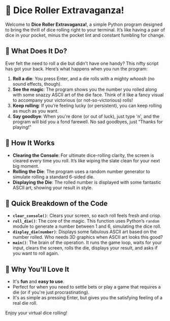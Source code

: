 
# 🎲 Dice Roller Extravaganza!

Welcome to **Dice Roller Extravaganza!**, a simple Python program designed to bring the thrill of dice rolling right to your terminal. It’s like having a pair of dice in your pocket, minus the pocket lint and constant fumbling for change.

## 🎯 What Does It Do?

Ever felt the need to roll a die but didn't have one handy? This nifty script has got your back. Here’s what happens when you run the program:

1. **Roll a die**: You press Enter, and a die rolls with a mighty *whoosh* (no sound effects, though).
2. **See the magic**: The program shows you the number you rolled along with some snazzy ASCII art of the die face. Think of it like a fancy visual to accompany your victorious (or not-so-victorious) rolls!
3. **Keep rolling**: If you’re feeling lucky (or persistent), you can keep rolling as much as you want.
4. **Say goodbye**: When you're done (or out of luck), just type 'n', and the program will bid you a fond farewell. No sad goodbyes, just “Thanks for playing!”

## 🧩 How It Works

- **Clearing the Console**: For ultimate dice-rolling clarity, the screen is cleared every time you roll. It’s like wiping the slate clean for your next big moment.
- **Rolling the Die**: The program uses a random number generator to simulate rolling a standard 6-sided die.
- **Displaying the Die**: The rolled number is displayed with some fantastic ASCII art, showing your result in style.

## 🚀 Quick Breakdown of the Code

- **`clear_console()`**: Clears your screen, so each roll feels fresh and crisp.
- **`roll_die()`**: The core of the magic. This function uses Python’s `random` module to generate a number between 1 and 6, simulating the dice roll.
- **`display_die(number)`**: Displays some fabulous ASCII art based on the number rolled. Who needs 3D graphics when ASCII art looks this good?
- **`main()`**: The brain of the operation. It runs the game loop, waits for your input, clears the screen, rolls the die, displays your result, and asks if you want to roll again.


## 🎉 Why You'll Love It

- It's **fun** and **easy to use**.
- Perfect for when you need to settle bets or play a game that requires a die (or if you're just procrastinating).
- It's as simple as pressing Enter, but gives you the satisfying feeling of a real die roll.

Enjoy your virtual dice rolling!
